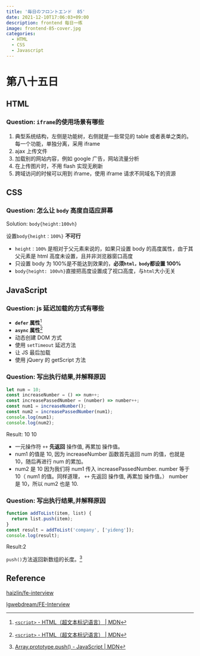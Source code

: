 ```yaml
---
title: '毎日のフロントエンド  85'
date: 2021-12-10T17:06:03+09:00
description: frontend 每日一练
image: frontend-85-cover.jpg
categories:
  - HTML
  - CSS
  - Javascript
---
```


# 第八十五日

## HTML

### **Question:** `iframe`的使用场景有哪些

1. 典型系统结构，左侧是功能树，右侧就是一些常见的 table 或者表单之类的。每一个功能，单独分离，采用 iframe
2. ajax 上传文件
3. 加载别的网站内容，例如 google 广告，网站流量分析
4. 在上传图片时，不用 flash 实现无刷新
5. 跨域访问的时候可以用到 iframe，使用 iframe 请求不同域名下的资源

## CSS

### **Question:** 怎么让 `body` 高度自适应屏幕

Solution: `body{height:100vh}`

设置`body{height：100%}` **不可行**

- `height：100%` 是相对于父元素来说的，如果只设置 body 的高度属性，由于其父元素是 html 高度未设置，且并非浏览器窗口高度
- 只设置 body 为 100%是不能达到效果的，**必须`html，body`都设置 100%**
- `body{height: 100vh}`直接把高度设置成了视口高度，与`html`大小无关

## JavaScript

### **Question:** js 延迟加载的方式有哪些

- **`defer` 属性**[^1]
- **`async` 属性**[^1]
- 动态创建 DOM 方式
- 使用 `setTimeout` 延迟方法
- 让 JS 最后加载
- 使用 jQuery 的 getScript 方法

[^1]: [`<script>` - HTML（超文本标记语言） | MDN](https://developer.mozilla.org/zh-CN/docs/Web/HTML/Element/script#attr-defer)

### **Question:** 写出执行结果,并解释原因

```js
let num = 10;
const increaseNumber = () => num++;
const increasePassedNumber = (number) => number++;
const num1 = increaseNumber();
const num2 = increasePassedNumber(num1);
console.log(num1);
console.log(num2);
```

Result: 10 10

- 一元操作符 `++` **先返回** 操作值, 再累加 操作值。
- num1 的值是 10, 因为 increaseNumber 函数首先返回 num 的值，也就是 10，随后再进行 num 的累加。
- num2 是 10 因为我们将 num1 传入 increasePassedNumber. number 等于 10（ num1 的值。同样道理， `++` 先返回 操作值, 再累加 操作值。） number 是 10，所以 num2 也是 10.

### **Question:** 写出执行结果,并解释原因

```js
function addToList(item, list) {
  return list.push(item);
}
const result = addToList('company', ['yideng']);
console.log(result);
```

Result:2

`push()`方法返回新数组的长度。[^2]

[^2]: [Array.prototype.push() - JavaScript | MDN](https://developer.mozilla.org/zh-CN/docs/Web/JavaScript/Reference/Global_Objects/Array/push)

## Reference

[haizlin/fe-interview](https://github.com/haizlin/fe-interview)

[lgwebdream/FE-Interview ](https://github.com/lgwebdream/FE-Interview)

